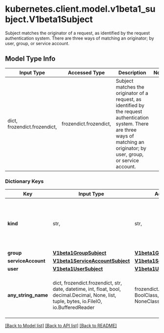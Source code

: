 # kubernetes.client.model.v1beta1_subject.V1beta1Subject

Subject matches the originator of a request, as identified by the request authentication system. There are three ways of matching an originator; by user, group, or service account.

## Model Type Info
Input Type | Accessed Type | Description | Notes
------------ | ------------- | ------------- | -------------
dict, frozendict.frozendict,  | frozendict.frozendict,  | Subject matches the originator of a request, as identified by the request authentication system. There are three ways of matching an originator; by user, group, or service account. | 

### Dictionary Keys
Key | Input Type | Accessed Type | Description | Notes
------------ | ------------- | ------------- | ------------- | -------------
**kind** | str,  | str,  | &#x60;kind&#x60; indicates which one of the other fields is non-empty. Required | 
**group** | [**V1beta1GroupSubject**](V1beta1GroupSubject.md) | [**V1beta1GroupSubject**](V1beta1GroupSubject.md) |  | [optional] 
**serviceAccount** | [**V1beta1ServiceAccountSubject**](V1beta1ServiceAccountSubject.md) | [**V1beta1ServiceAccountSubject**](V1beta1ServiceAccountSubject.md) |  | [optional] 
**user** | [**V1beta1UserSubject**](V1beta1UserSubject.md) | [**V1beta1UserSubject**](V1beta1UserSubject.md) |  | [optional] 
**any_string_name** | dict, frozendict.frozendict, str, date, datetime, int, float, bool, decimal.Decimal, None, list, tuple, bytes, io.FileIO, io.BufferedReader | frozendict.frozendict, str, BoolClass, decimal.Decimal, NoneClass, tuple, bytes, FileIO | any string name can be used but the value must be the correct type | [optional]

[[Back to Model list]](../../README.md#documentation-for-models) [[Back to API list]](../../README.md#documentation-for-api-endpoints) [[Back to README]](../../README.md)

